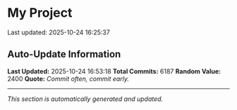 # My Project


Last updated: 2025-10-24 16:25:37


















































































































































































































































































































































































































































































































































































































































































































































































































































































































































































































































































































































































































































































































































































































































































































































































































































































































































































































































































































































































































































































































































































































































































































































































































































































































































































































































































































































































































































































































































































































































































































































































































































































































































































































































































































































































































































































































































































































































































































































































































































































































































































































































































































































































































































































































































































































































































































































































































































































































































































































































































































































































































































































































































































































































































































































































































































































































































































































































































































































































































































































































































































































































































































































































































































































































































































































































































































































































































































## Auto-Update Information

**Last Updated:** 2025-10-24 16:53:18
**Total Commits:** 6187
**Random Value:** 2400
**Quote:** _Commit often, commit early._

---
_This section is automatically generated and updated._